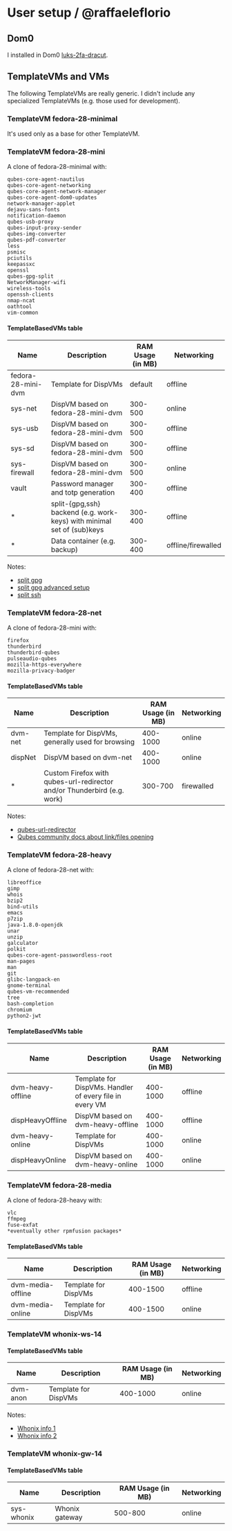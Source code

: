 # User setup / @raffaeleflorio

## Dom0
I installed in Dom0 [luks-2fa-dracut](https://github.com/raffaeleflorio/luks-2fa-dracut).

## TemplateVMs and VMs
The following TemplateVMs are really generic. I didn't include any specialized TemplateVMs (e.g. those used for development).

### TemplateVM fedora-28-minimal
It's used only as a base for other TemplateVM.

### TemplateVM fedora-28-mini
A clone of fedora-28-minimal with:
```
qubes-core-agent-nautilus
qubes-core-agent-networking
qubes-core-agent-network-manager
qubes-core-agent-dom0-updates
network-manager-applet
dejavu-sans-fonts
notification-daemon
qubes-usb-proxy
qubes-input-proxy-sender
qubes-img-converter
qubes-pdf-converter
less
psmisc
pciutils
keepassxc
openssl
qubes-gpg-split
NetworkManager-wifi
wireless-tools
openssh-clients
nmap-ncat
oathtool
vim-common
```

#### TemplateBasedVMs table

| Name | Description | RAM Usage (in MB) | Networking |
| --- | --- | --- | --- |
| fedora-28-mini-dvm | Template for DispVMs | default | offline |
| sys-net | DispVM based on fedora-28-mini-dvm | 300-500 | online |
| sys-usb | DispVM based on fedora-28-mini-dvm | 300-500 | offline |
| sys-sd | DispVM based on fedora-28-mini-dvm | 300-500 | offline |
| sys-firewall | DispVM based on fedora-28-mini-dvm | 300-500 | online |
| vault | Password manager and totp generation | 300-400 | offline |
| * | split-{gpg,ssh} backend (e.g. work-keys) with minimal set of (sub)keys | 300-400 | offline |
| * | Data container (e.g. backup)| 300-400 | offline/firewalled |

Notes:
- [split gpg](https://www.qubes-os.org/doc/split-gpg/)
- [split gpg advanced setup](https://www.qubes-os.org/doc/split-gpg/#advanced-using-split-gpg-with-subkeys)
- [split ssh](https://github.com/henn/qubes-app-split-ssh)

### TemplateVM fedora-28-net
A clone of fedora-28-mini with:
```
firefox
thunderbird
thunderbird-qubes
pulseaudio-qubes
mozilla-https-everywhere
mozilla-privacy-badger
```

#### TemplateBasedVMs table

| Name | Description | RAM Usage (in MB) | Networking |
| --- | --- | --- | --- |
| dvm-net | Template for DispVMs, generally used for browsing | 400-1000 | online |
| dispNet | DispVM based on dvm-net | 400-1000 | online |
| * | Custom Firefox with qubes-url-redirector and/or Thunderbird (e.g. work)| 300-700 | firewalled |

Notes:
- [qubes-url-redirector](https://github.com/raffaeleflorio/qubes-url-redirector)
- [Qubes community docs about link/files opening](https://github.com/Qubes-Community/Contents/blob/master/docs/common-tasks/opening-urls-in-vms.md)

### TemplateVM fedora-28-heavy
A clone of fedora-28-net with:
```
libreoffice
gimp
whois
bzip2
bind-utils
emacs
p7zip
java-1.8.0-openjdk
unar
unzip
galculator
polkit
qubes-core-agent-passwordless-root
man-pages
man
git
glibc-langpack-en
gnome-terminal
qubes-vm-recommended
tree
bash-completion
chromium
python2-jwt
```

#### TemplateBasedVMs table

| Name | Description | RAM Usage (in MB) | Networking |
| --- | --- | --- | --- |
| dvm-heavy-offline | Template for DispVMs. Handler of every file in every VM | 400-1000 | offline |
| dispHeavyOffline | DispVM based on dvm-heavy-offline | 400-1000 | offline |
| dvm-heavy-online | Template for DispVMs | 400-1000 | online |
| dispHeavyOnline | DispVM based on dvm-heavy-online | 400-1000 | online |

### TemplateVM fedora-28-media
A clone of fedora-28-heavy with:

```
vlc
ffmpeg
fuse-exfat
*eventually other rpmfusion packages*
```
#### TemplateBasedVMs table

| Name | Description | RAM Usage (in MB) | Networking |
| --- | --- | --- | --- |
| dvm-media-offline | Template for DispVMs | 400-1500 | offline |
| dvm-media-online | Template for DispVMs | 400-1500 | online |

### TemplateVM whonix-ws-14
#### TemplateBasedVMs table

| Name | Description | RAM Usage (in MB) | Networking |
| --- | --- | --- | --- |
| dvm-anon | Template for DispVMs | 400-1000 | online |

Notes:
- [Whonix info 1](https://www.qubes-os.org/doc/whonix)
- [Whonix info 2](https://www.whonix.org/wiki/Qubes)

### TemplateVM whonix-gw-14
#### TemplateBasedVMs table

| Name | Description | RAM Usage (in MB) | Networking |
| --- | --- | --- | --- |
| sys-whonix | Whonix gateway | 500-800 | online |